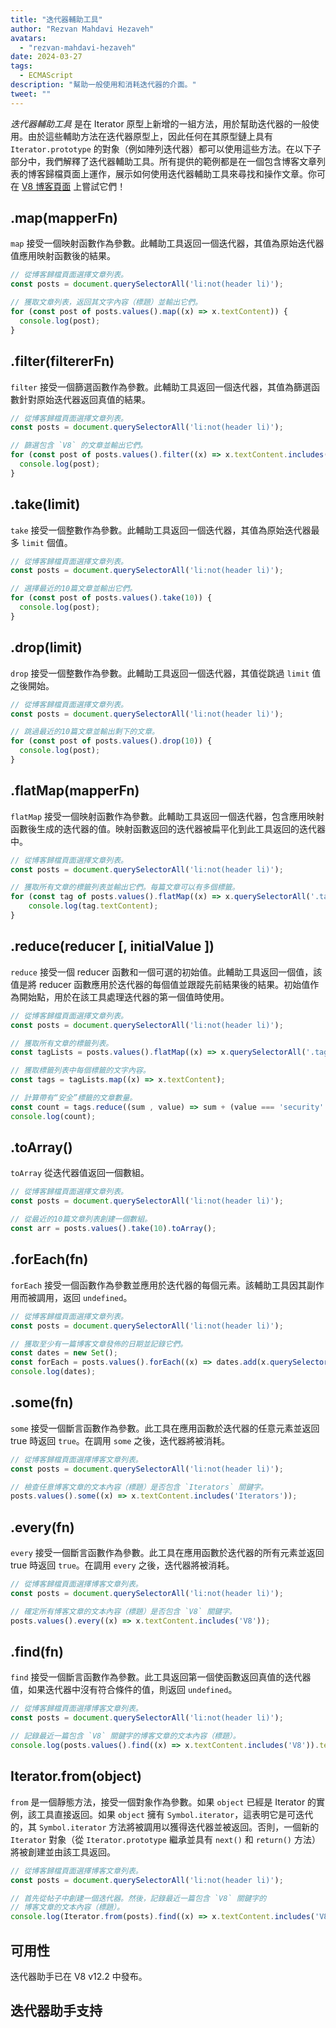 ```yaml
---
title: "迭代器輔助工具"
author: "Rezvan Mahdavi Hezaveh"
avatars: 
  - "rezvan-mahdavi-hezaveh"
date: 2024-03-27
tags: 
  - ECMAScript
description: "幫助一般使用和消耗迭代器的介面。"
tweet: ""
---
```


*迭代器輔助工具* 是在 Iterator 原型上新增的一組方法，用於幫助迭代器的一般使用。由於這些輔助方法在迭代器原型上，因此任何在其原型鏈上具有 `Iterator.prototype` 的對象（例如陣列迭代器）都可以使用這些方法。在以下子部分中，我們解釋了迭代器輔助工具。所有提供的範例都是在一個包含博客文章列表的博客歸檔頁面上運作，展示如何使用迭代器輔助工具來尋找和操作文章。你可在 [V8 博客頁面](https://v8.dev/blog) 上嘗試它們！

<!--truncate-->

## .map(mapperFn)

`map` 接受一個映射函數作為參數。此輔助工具返回一個迭代器，其值為原始迭代器值應用映射函數後的結果。

```javascript
// 從博客歸檔頁面選擇文章列表。
const posts = document.querySelectorAll('li:not(header li)');

// 獲取文章列表，返回其文字內容（標題）並輸出它們。
for (const post of posts.values().map((x) => x.textContent)) {
  console.log(post);
}
```

## .filter(filtererFn)

`filter` 接受一個篩選函數作為參數。此輔助工具返回一個迭代器，其值為篩選函數針對原始迭代器返回真值的結果。

```javascript
// 從博客歸檔頁面選擇文章列表。
const posts = document.querySelectorAll('li:not(header li)');

// 篩選包含 `V8` 的文章並輸出它們。
for (const post of posts.values().filter((x) => x.textContent.includes('V8'))) {
  console.log(post);
} 
```

## .take(limit)

`take` 接受一個整數作為參數。此輔助工具返回一個迭代器，其值為原始迭代器最多 `limit` 個值。

```javascript
// 從博客歸檔頁面選擇文章列表。
const posts = document.querySelectorAll('li:not(header li)');

// 選擇最近的10篇文章並輸出它們。
for (const post of posts.values().take(10)) {
  console.log(post);
}
```

## .drop(limit)

`drop` 接受一個整數作為參數。此輔助工具返回一個迭代器，其值從跳過 `limit` 值之後開始。

```javascript
// 從博客歸檔頁面選擇文章列表。
const posts = document.querySelectorAll('li:not(header li)');

// 跳過最近的10篇文章並輸出剩下的文章。
for (const post of posts.values().drop(10)) {
  console.log(post);
}
```

## .flatMap(mapperFn)

`flatMap` 接受一個映射函數作為參數。此輔助工具返回一個迭代器，包含應用映射函數後生成的迭代器的值。映射函數返回的迭代器被扁平化到此工具返回的迭代器中。

```javascript
// 從博客歸檔頁面選擇文章列表。
const posts = document.querySelectorAll('li:not(header li)');

// 獲取所有文章的標籤列表並輸出它們。每篇文章可以有多個標籤。
for (const tag of posts.values().flatMap((x) => x.querySelectorAll('.tag').values())) {
    console.log(tag.textContent);
}
```

## .reduce(reducer [, initialValue ])

`reduce` 接受一個 reducer 函數和一個可選的初始值。此輔助工具返回一個值，該值是將 reducer 函數應用於迭代器的每個值並跟蹤先前結果後的結果。初始值作為開始點，用於在該工具處理迭代器的第一個值時使用。

```javascript
// 從博客歸檔頁面選擇文章列表。
const posts = document.querySelectorAll('li:not(header li)');

// 獲取所有文章的標籤列表。
const tagLists = posts.values().flatMap((x) => x.querySelectorAll('.tag').values());

// 獲取標籤列表中每個標籤的文字內容。
const tags = tagLists.map((x) => x.textContent);

// 計算帶有“安全”標籤的文章數量。
const count = tags.reduce((sum , value) => sum + (value === 'security' ? 1 : 0), 0);
console.log(count);
```

## .toArray()

`toArray` 從迭代器值返回一個數組。

```javascript
// 從博客歸檔頁面選擇文章列表。
const posts = document.querySelectorAll('li:not(header li)');

// 從最近的10篇文章列表創建一個數組。
const arr = posts.values().take(10).toArray();
```

## .forEach(fn)

`forEach` 接受一個函數作為參數並應用於迭代器的每個元素。該輔助工具因其副作用而被調用，返回 `undefined`。

```javascript
// 從博客歸檔頁面選擇文章列表。
const posts = document.querySelectorAll('li:not(header li)');

// 獲取至少有一篇博客文章發佈的日期並記錄它們。
const dates = new Set();
const forEach = posts.values().forEach((x) => dates.add(x.querySelector('time')));
console.log(dates);
```

## .some(fn)

`some` 接受一個斷言函數作為參數。此工具在應用函數於迭代器的任意元素並返回 true 時返回 `true`。在調用 `some` 之後，迭代器將被消耗。

```javascript
// 從博客歸檔頁面選擇博客文章列表。
const posts = document.querySelectorAll('li:not(header li)');

// 檢查任意博客文章的文本內容（標題）是否包含 `Iterators` 關鍵字。
posts.values().some((x) => x.textContent.includes('Iterators'));
```

## .every(fn)

`every` 接受一個斷言函數作為參數。此工具在應用函數於迭代器的所有元素並返回 true 時返回 `true`。在調用 `every` 之後，迭代器將被消耗。

```javascript
// 從博客歸檔頁面選擇博客文章列表。
const posts = document.querySelectorAll('li:not(header li)');

// 確定所有博客文章的文本內容（標題）是否包含 `V8` 關鍵字。
posts.values().every((x) => x.textContent.includes('V8'));
```

## .find(fn)

`find` 接受一個斷言函數作為參數。此工具返回第一個使函數返回真值的迭代器值，如果迭代器中沒有符合條件的值，則返回 `undefined`。

```javascript
// 從博客歸檔頁面選擇博客文章列表。
const posts = document.querySelectorAll('li:not(header li)');

// 記錄最近一篇包含 `V8` 關鍵字的博客文章的文本內容（標題）。
console.log(posts.values().find((x) => x.textContent.includes('V8')).textContent);
```

## Iterator.from(object)

`from` 是一個靜態方法，接受一個對象作為參數。如果 `object` 已經是 Iterator 的實例，該工具直接返回。如果 `object` 擁有 `Symbol.iterator`，這表明它是可迭代的，其 `Symbol.iterator` 方法將被調用以獲得迭代器並被返回。否則，一個新的 `Iterator` 對象（從 `Iterator.prototype` 繼承並具有 `next()` 和 `return()` 方法）將被創建並由該工具返回。

```javascript
// 從博客歸檔頁面選擇博客文章列表。
const posts = document.querySelectorAll('li:not(header li)');

// 首先從帖子中創建一個迭代器。然後，記錄最近一篇包含 `V8` 關鍵字的
// 博客文章的文本內容（標題）。
console.log(Iterator.from(posts).find((x) => x.textContent.includes('V8')).textContent);
```

## 可用性

迭代器助手已在 V8 v12.2 中發布。

## 迭代器助手支持

<feature-support chrome="122 https://chromestatus.com/feature/5102502917177344"
                 firefox="no https://bugzilla.mozilla.org/show_bug.cgi?id=1568906"
                 safari="no https://bugs.webkit.org/show_bug.cgi?id=248650" 
                 nodejs="no"
                 babel="yes https://github.com/zloirock/core-js#iterator-helpers"></feature-support>
